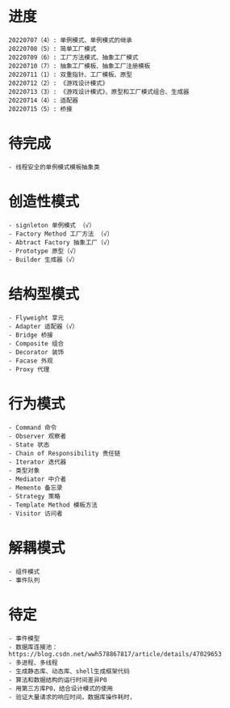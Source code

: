 <!--
 * @Descripttion: 
 * @version: 
 * @Author: danae
 * @Date: 2022-07-07 09:39:22
 * @LastEditors: danae
 * @LastEditTime: 2022-07-15 12:26:49
-->
# 进度
    20220707（4）: 单例模式、单例模式的继承
    20220708（5）: 简单工厂模式
    20220709（6）: 工厂方法模式、抽象工厂模式
    20220710（7）: 抽象工厂模板、抽象工厂注册模板
    20220711（1）: 双重指针、工厂模板、原型
    20220712（2）: 《游戏设计模式》
    20220713（3）: 《游戏设计模式》、原型和工厂模式组合、生成器
    20220714（4）: 适配器
    20220715（5）: 桥接

# 待完成
    - 线程安全的单例模式模板抽象类

# 创造性模式
    - signleton 单例模式 （√）
    - Factory Method 工厂方法 （√）
    - Abtract Factory 抽象工厂（√）
    - Prototype 原型（√）
    - Builder 生成器（√）
# 结构型模式
    - Flyweight 享元
    - Adapter 适配器（√）
    - Bridge 桥接
    - Composite 组合
    - Decorator 装饰
    - Facase 外观
    - Proxy 代理
# 行为模式
    - Command 命令
    - Observer 观察者
    - State 状态
    - Chain of Responsibility 责任链
    - Iterator 迭代器
    - 类型对象
    - Mediator 中介者
    - Memento 备忘录
    - Strategy 策略
    - Template Method 模板方法
    - Visitor 访问者
# 解耦模式
    - 组件模式
    - 事件队列
# 待定
    - 事件模型
    - 数据库连接池：https://blog.csdn.net/wwh578867817/article/details/47029653
    - 多进程、多线程
    - 生成静态库、动态库、shell生成框架代码
    - 算法和数据结构的运行时间差异P0
    - 用第三方库P0，结合设计模式的使用
    - 验证大量请求的响应时间，数据库操作耗时，
    